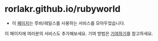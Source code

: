 rorlakr.github.io/rubyworld
====================

- 이 [페이지](https://rorlakr.github.io/rubyworld)는 루비/레일스를 사용하는 서비스를 모아두었습니다.

 이 페이지에 여러분의 서비스도 추가해보세요. 기여 방법은 [기여하기](CONTRIBUTING.md)를 참고하세요.
